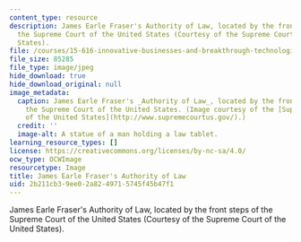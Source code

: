 ```yaml
---
content_type: resource
description: James Earle Fraser's Authority of Law, located by the front steps of
  the Supreme Court of the United States (Courtesy of the Supreme Court of the United
  States).
file: /courses/15-616-innovative-businesses-and-breakthrough-technologies-the-legal-issues-fall-2004/2b211cb39ee02a8249715745f45b47f1_15-616f04.jpg
file_size: 85285
file_type: image/jpeg
hide_download: true
hide_download_original: null
image_metadata:
  caption: James Earle Fraser's _Authority of Law_, located by the front steps of
    the Supreme Court of the United States. (Image courtesy of the [Supreme Court
    of the United States](http://www.supremecourtus.gov/).)
  credit: ''
  image-alt: A statue of a man holding a law tablet.
learning_resource_types: []
license: https://creativecommons.org/licenses/by-nc-sa/4.0/
ocw_type: OCWImage
resourcetype: Image
title: James Earle Fraser's Authority of Law
uid: 2b211cb3-9ee0-2a82-4971-5745f45b47f1
---
```

James Earle Fraser's Authority of Law, located by the front steps of the Supreme Court of the United States (Courtesy of the Supreme Court of the United States).